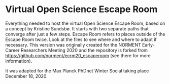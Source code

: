 # Virtual Open Science Escape Room

Everything needed to host the virtual Open Science Escape Room, based on a concept by Kristine Sundsbø. It starts with two separate paths that converge after just a few steps. Escape Room refers to places outside of the Escape Room twice. Look at the files to see where and where to adapt if necessary.
This version was originally created for the NORMENT Early-Career Researchers Meeting 2020 and the repository is forked from  https://github.com/norment/ecrm20_escaperoom (see there for more information).

It was adapted for the Max Planck PhDnet Winter Social taking place December 18, 2020.
